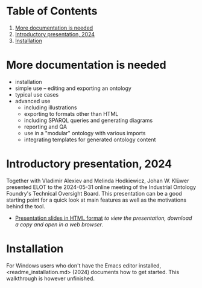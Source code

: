 
# Table of Contents

1.  [More documentation is needed](#orgaa5184e)
2.  [Introductory presentation, 2024](#orgdea16d5)
3.  [Installation](#orgbd90b23)



<a id="orgaa5184e"></a>

# More documentation is needed

-   installation
-   simple use &#x2013; editing and exporting an ontology
-   typical use cases
-   advanced use
    -   including illustrations
    -   exporting to formats other than HTML
    -   including SPARQL queries and generating diagrams
    -   reporting and QA
    -   use in a "modular" ontology with various imports
    -   integrating templates for generated ontology content


<a id="orgdea16d5"></a>

# Introductory presentation, 2024

Together with Vladimir Alexiev and Melinda Hodkiewicz, Johan W. Klüwer presented ELOT to the 2024-05-31 online meeting of the Industrial Ontology Foundry's Technical Oversight Board.
This presentation can be a good starting point for a quick look at main features as well as the motivations behind the tool.

-   [Presentation slides in HTML format](20240525T181908--elot-presented-to-iof-tob__elot_emacs_iof.html) *to view the presentation, download a copy and open in a web browser*.


<a id="orgbd90b23"></a>

# Installation

For Windows users who don't have the Emacs editor installed, <readme_installation.md> (2024) documents how to get started. This walkthrough is however unfinished.

